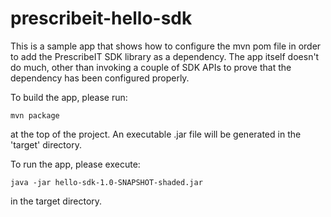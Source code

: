 # prescribeit-hello-sdk

This is a sample app that shows how to configure the mvn pom file in order to add the PrescribeIT SDK library as a dependency. The app itself doesn't do much, other than invoking a couple of SDK APIs to prove that the dependency has been configured properly.

To build the app, please run:

```
mvn package
```

at the top of the project. An executable .jar file will be generated in the 'target' directory.

To run the app, please execute:

```
java -jar hello-sdk-1.0-SNAPSHOT-shaded.jar
```

in the target directory.
